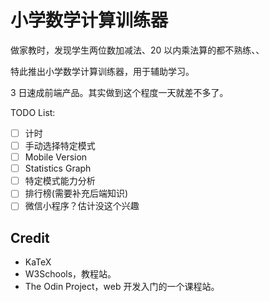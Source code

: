 # 小学数学计算训练器

做家教时，发现学生两位数加减法、20 以内乘法算的都不熟练、、

特此推出小学数学计算训练器，用于辅助学习。

3 日速成前端产品。其实做到这个程度一天就差不多了。

TODO List:

- [ ] 计时
- [ ] 手动选择特定模式
- [ ] Mobile Version
- [ ] Statistics Graph
- [ ] 特定模式能力分析
- [ ] 排行榜(需要补充后端知识)
- [ ] 微信小程序？估计没这个兴趣

## Credit

- KaTeX
- W3Schools，教程站。
- The Odin Project，web 开发入门的一个课程站。
